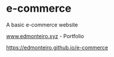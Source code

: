 # e-commerce
A basic e-commerce website

www.edmonteiro.xyz - Portfolio 

https://edmonteiro.github.io/e-commerce
